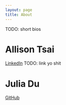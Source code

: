```yaml
---
layout: page
title: About
---
```


TODO: short bios

# Allison Tsai
[LinkedIn](link)
TODO: link yo shit


# Julia Du
[GitHub](link)


